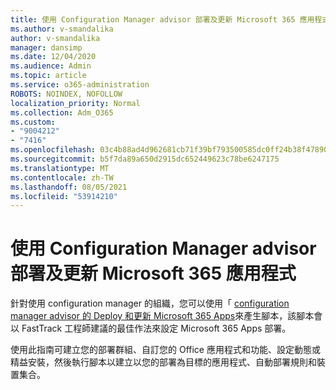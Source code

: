 ```yaml
---
title: 使用 Configuration Manager advisor 部署及更新 Microsoft 365 應用程式
ms.author: v-smandalika
author: v-smandalika
manager: dansimp
ms.date: 12/04/2020
ms.audience: Admin
ms.topic: article
ms.service: o365-administration
ROBOTS: NOINDEX, NOFOLLOW
localization_priority: Normal
ms.collection: Adm_O365
ms.custom:
- "9004212"
- "7416"
ms.openlocfilehash: 03c4b88ad4d962681cb71f39bf793500585dc0ff24b38f47890547781fc25f80
ms.sourcegitcommit: b5f7da89a650d2915dc652449623c78be6247175
ms.translationtype: MT
ms.contentlocale: zh-TW
ms.lasthandoff: 08/05/2021
ms.locfileid: "53914210"
---
```

# <a name="deploy-and-update-microsoft-365-apps-with-configuration-manager-advisor"></a>使用 Configuration Manager advisor 部署及更新 Microsoft 365 應用程式

針對使用 configuration manager 的組織，您可以使用「 [configuration manager advisor 的 Deploy 和更新 Microsoft 365 Apps](https://go.microsoft.com/fwlink/?linkid=2146549)來產生腳本，該腳本會以 FastTrack 工程師建議的最佳作法來設定 Microsoft 365 Apps 部署。

使用此指南可建立您的部署群組、自訂您的 Office 應用程式和功能、設定動態或精益安裝，然後執行腳本以建立以您的部署為目標的應用程式、自動部署規則和裝置集合。
